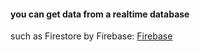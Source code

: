 #### you can get data from a realtime database
such as Firestore by Firebase:
[Firebase](https://github.com/GitLiveApp/firebase-kotlin-sdk)